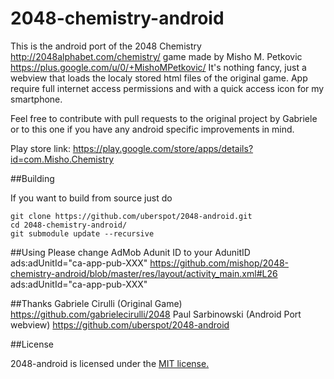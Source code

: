 2048-chemistry-android
============

This is the android port of the 2048 Chemistry http://2048alphabet.com/chemistry/ game made by Misho M. Petkovic https://plus.google.com/u/0/+MishoMPetkovic/ 
It's nothing fancy, just a webview that loads the localy stored html files of the original game. 
App require full internet access permissions and with a quick access icon for my smartphone.

Feel free to contribute with pull requests to the original project by Gabriele or to this one if you have any android 
specific improvements in mind.

Play store link: https://play.google.com/store/apps/details?id=com.Misho.Chemistry

##Building

If you want to build from source just do 

    git clone https://github.com/uberspot/2048-android.git
    cd 2048-chemistry-android/
    git submodule update --recursive 

##Using
Please change AdMob Adunit ID to your AdunitID ads:adUnitId="ca-app-pub-XXX"
https://github.com/mishop/2048-chemistry-android/blob/master/res/layout/activity_main.xml#L26
ads:adUnitId="ca-app-pub-XXX"

##Thanks
Gabriele Cirulli (Original Game) https://github.com/gabrielecirulli/2048 
Paul Sarbinowski (Android Port webview) https://github.com/uberspot/2048-android

##License

2048-android is licensed under the [MIT license.](https://github.com/mishop/2048-chemistry-android/blob/master/LICENSE)
